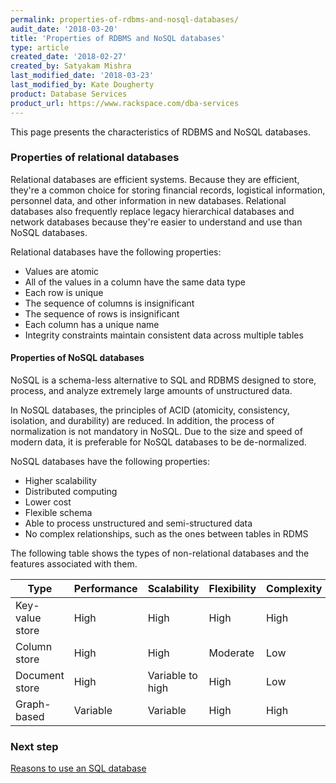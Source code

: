 ```yaml
---
permalink: properties-of-rdbms-and-nosql-databases/
audit_date: '2018-03-20'
title: 'Properties of RDBMS and NoSQL databases'
type: article
created_date: '2018-02-27'
created_by: Satyakam Mishra
last_modified_date: '2018-03-23'
last_modified_by: Kate Dougherty
product: Database Services
product_url: https://www.rackspace.com/dba-services
---
```


This page presents the characteristics of RDBMS and NoSQL databases.

### Properties of relational databases

Relational databases are efficient systems. Because they are efficient, they're a common choice for storing financial records, logistical information, personnel data, and other information in new databases. Relational databases also frequently replace legacy hierarchical databases and network databases because they're easier to understand and use than NoSQL databases.

Relational databases have the following properties:

- Values are atomic
- All of the values in a column have the same data type
- Each row is unique
- The sequence of columns is insignificant
- The sequence of rows is insignificant
- Each column has a unique name
- Integrity constraints maintain consistent data across multiple tables

#### Properties of NoSQL databases

NoSQL is a schema-less alternative to SQL and RDBMS designed to store, process, and analyze extremely large amounts of unstructured data.

In NoSQL databases, the principles of ACID (atomicity, consistency, isolation, and durability) are reduced. In addition, the process of normalization is not mandatory in NoSQL. Due to the size and speed of modern data, it is preferable for NoSQL databases to be de-normalized.

NoSQL databases have the following properties:

- Higher scalability
- Distributed computing
- Lower cost
- Flexible schema
- Able to process unstructured and semi-structured data
- No complex relationships, such as the ones between tables in RDMS

The following table shows the types of non-relational databases and the features associated with them.

| Type                 | Performance | Scalability      | Flexibility | Complexity |
| -------------------- | ----------- | ---------------- | ----------- | ---------- |
| Key-value store      | High        | High             |   High      |  High       |
| Column store   | High        | High             | Moderate    | Low        |
| Document store | High        | Variable to high | High        |     Low        |
| Graph-based          | Variable    | Variable         | High        |    High       |

### Next step

[Reasons to use an SQL database](/how-to/reasons-to-use-an-sql-database/)
